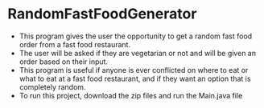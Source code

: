 # RandomFastFoodGenerator
* This program gives the user the opportunity to get a random fast food order from a fast food restaurant. 
* The user will be asked if they are vegetarian or not and will be given an order based on their input.
* This program is useful if anyone is ever conflicted on where
to eat or what to eat at a fast food restaurant, and if they want an option that is completely random.  
* To run this project, download the zip files and run the Main.java file
